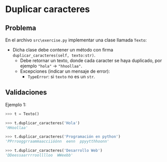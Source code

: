 Duplicar caracteres
================================================

Problema
--------

En el archivo `src\exercise.py` implementar una clase llamada `Texto`:

* Dicha clase debe contener un método con firma `duplicar_caracteres(self, texto:str)`.
    * Debe retornar un texto, donde cada caracter se haya duplicado, por ejemplo `"hola"` $\rightarrow$ `"hhoollaa"`.
    * Excepciones (indicar un mensaje de error):
        * `TypeError`: si `texto` no es un `str`.


Validaciones
------------

Ejemplo 1:
```python
>>> t = Texto() 

>>> t.duplicar_caracteres('Hola') 
'HHoollaa'

>>> t.duplicar_caracteres('Programación en python')
'PPrrooggrraammaacciióónn  eenn  ppyytthhoonn'

>>> t.duplicar_caracteres('Desarrollo Web')
'DDeessaarrrroolllloo  WWeebb'
```
